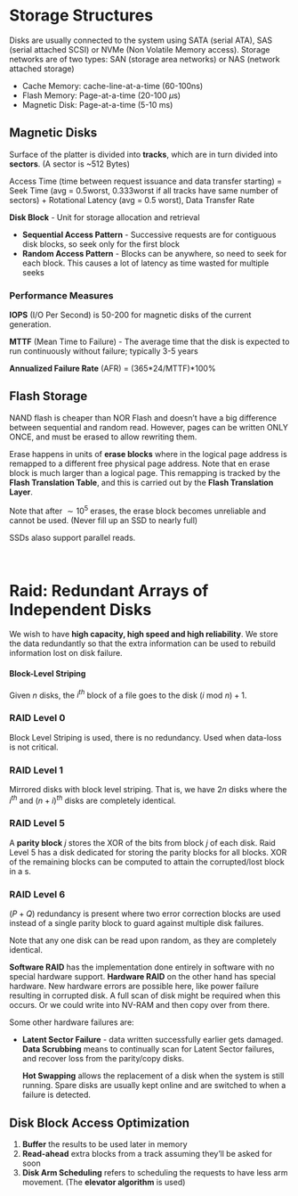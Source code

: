 # Storage Structures

Disks are usually connected to the system using SATA (serial ATA), SAS (serial attached SCSI) or NVMe (Non Volatile Memory access). Storage networks are of two types: SAN (storage area networks) or NAS (network attached storage)

- Cache Memory: cache-line-at-a-time (60-100ns)
- Flash Memory: Page-at-a-time (20-100 $\mu$s)
- Magnetic Disk: Page-at-a-time (5-10 ms)



## Magnetic Disks

Surface of the platter is divided into **tracks**, which are in turn divided into **sectors**. (A sector is ~512 Bytes)

Access Time (time between request issuance and data transfer starting) = Seek Time (avg = 0.5worst, 0.333worst if all tracks have same number of sectors) + Rotational Latency (avg = 0.5 worst), Data Transfer Rate

**Disk Block** - Unit for storage allocation and retrieval

- **Sequential Access Pattern** - Successive requests are for contiguous disk blocks, so seek only for the first block
- **Random Access Pattern** - Blocks can be anywhere, so need to seek for each block. This causes a lot of latency as time wasted for multiple seeks 



### Performance Measures

**IOPS** (I/O Per Second) is 50-200 for magnetic disks of the current generation.

**MTTF** (Mean Time to Failure) - The average time that the disk is expected to run continuously without failure; typically 3-5 years

**Annualized Failure Rate** (AFR) = (365\*24/MTTF)\*100%



## Flash Storage

NAND flash is cheaper than NOR Flash and doesn’t have a big difference between sequential and random read. However, pages can be written ONLY ONCE, and must be erased to allow rewriting them.

Erase happens in units of **erase blocks** where in the logical page address is remapped to a different free physical page address. Note that en erase block is much larger than a logical page. This remapping is tracked by the **Flash Translation Table**, and this is carried out by the **Flash Translation Layer**.

Note that after $\sim 10^5$ erases, the erase block becomes unreliable and cannot be used. (Never fill up an SSD to nearly full)

SSDs alaso support parallel reads.

&nbsp;

# Raid: Redundant Arrays of Independent Disks

We wish to have **high capacity, high speed and high reliability**. We store the data redundantly so that the extra information can be used to rebuild information lost on disk failure.

#### Block-Level Striping

Given $n$ disks, the $i^{th}$ block of a file goes to the disk $(i\text{ mod }n)+1$.

### RAID Level 0

Block Level Striping is used, there is no redundancy. Used when data-loss is not critical.

### RAID Level 1

Mirrored disks with block level striping. That is, we have $2n$ disks where the $i^{th}$ and $(n+i)^{th}$ disks are completely identical.

### RAID Level 5

A **parity block** $j$ stores the XOR of the bits from block $j$ of each disk. Raid Level 5 has a disk dedicated for storing the parity blocks for all blocks. XOR of the remaining blocks can be computed to attain the corrupted/lost block in a s.

### RAID Level 6

$(P+Q)$ redundancy is present where two error correction blocks are used instead of a single parity block to guard against multiple disk failures.

Note that any one disk can be read upon random, as they are completely identical.

**Software RAID** has the implementation done entirely in software with no special hardware support. **Hardware RAID** on the other hand has special hardware. New hardware errors are possible here, like power failure resulting in corrupted disk. A full scan of disk might be required when this occurs. Or we could write into NV-RAM and then copy over from there.

Some other hardware failures are:

- **Latent Sector Failure** - data written successfully earlier gets damaged. **Data Scrubbing** means to continually scan for Latent Sector failures, and recover loss from the parity/copy disks.

  **Hot Swapping** allows the replacement of a disk when the system is still running. Spare disks are usually kept online and are switched to when a failure is detected.

  

## Disk Block Access Optimization

1. **Buffer** the results to be used later in memory
2. **Read-ahead** extra blocks from a track assuming they’ll be asked for soon
3. **Disk Arm Scheduling** refers to scheduling the requests to have less arm movement. (The **elevator algorithm** is used)
